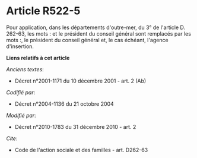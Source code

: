 # Article R522-5

Pour application, dans les départements d'outre-mer, du 3° de l'article D. 262-63, les mots : et le président du conseil
général sont remplacés par les mots :, le président du conseil général et, le cas échéant, l'agence d'insertion.

**Liens relatifs à cet article**

_Anciens textes_:

  - Décret n°2001-1171 du 10 décembre 2001 - art. 2 (Ab)

_Codifié par_:

  - Décret n°2004-1136 du 21 octobre 2004

_Modifié par_:

  - Décret n°2010-1783 du 31 décembre 2010 - art. 2

_Cite_:

  - Code de l'action sociale et des familles - art. D262-63
